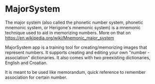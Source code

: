 # MajorSystem

The major system (also called the phonetic number system, phonetic mnemonic system, or Herigone's mnemonic system) is a mnemonic
technique used to aid in memorizing numbers.
More on that on https://en.wikipedia.org/wiki/Mnemonic_major_system

MajorSystem app is a training tool for creating/memorizing images that represent numbers.
It supports creating and editing your own "number - association" dictionaries.
It also comes with two preexisting dictionaries, English and Croatian.

It is meant to be used like memorandum, quick reference to remember association for certain number.
